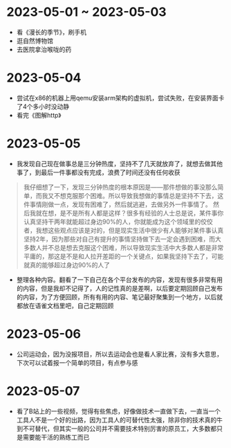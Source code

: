 # 2023-05-01 ~ 2023-05-03
* 看《漫长的季节》，刷手机
* 逛自然博物馆
* 去医院拿治喉咙的药

# 2023-05-04
* 尝试在x86的机器上用qemu安装arm架构的虚拟机，尝试失败，在安装界面卡了4个多小时没动静
* 看完《图解http》

# 2023-05-05
* 我发现自己现在做事总是三分钟热度，坚持不了几天就放弃了，就想去做其他事了，到最后一件事都没有完成，浪费了时间还没有任何收获
> 我仔细想了一下，发现三分钟热度的根本原因是——那件想做的事没那么简单，而我又不想克服那个困难。所以导致我想做的事情总是坚持不下去，这件事情刚做一点，发现有困难了，然后就逃避，去做另外一件事情了。
> 然后我就在想，是不是所有人都是这样？很多有经验的人士总是说，某件事你认真坚持干两年就能超过身边90%的人，你就能成为这个领域里的佼佼者，我想这些观点应该是对的，但是现实生活中很少有人能够对某件事认真坚持2年，因为那些对自己有提升的事情坚持做下去一定会遇到困难，而大多数人并不总是想去克服这个困难，所以导致现实生活中大多数人都是非常平庸的，那这是不是和人拉开差距的一个关键点，如果我坚持下去了，可能就真的能够超过身边90%的人了
* 整理各种内容。翻看了一下自己在各个平台发布的内容，发现有很多非常有用的内容，但是我却不记得了，人的记性真的是差啊，以后要定期回顾自己发布的内容，为了方便回顾，所有有用的内容、笔记最好聚集到一个地方，以后就都放在语雀文档里吧，自己定期回顾

# 2023-05-06
* 公司运动会，因为没报项目，所以去运动会也是看人家比赛，没有多大意思，下次可以试着报一个简单的项目，有点参与感

# 2023-05-07
* 看了B站上的一些视频，觉得有些焦虑，好像做技术一直做下去，一直当一个工具人不是一个好的出路，因为工具人的可替代性太强，除非你的技术真的牛到不可替代，但其实一般的公司并不需要技术特别厉害的原员工，大多数都只是需要能干活的熟练工而已


